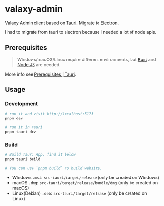 # valaxy-admin

Valaxy Admin client based on [Tauri](https://tauri.app/). Migrate to [Electron](https://www.electronjs.org/).

I had to migrate from tauri to electron because I needed a lot of node apis.

## Prerequisites

> Windows/macOS/Linux require different environments, but [Rust](https://www.rust-lang.org/) and [Node.JS](https://nodejs.org/) are needed.

More info see [Prerequisites | Tauri](https://tauri.app/v1/guides/getting-started/prerequisites).

## Usage

### Development

```bash
# run it and visit http://localhost:5173
pnpm dev

# run it in tauri
pnpm tauri dev
```

### Build

```bash
# Build Tauri App, find it below
pnpm tauri build

# You can use `pnpm build` to build website.
```

- Windows `.msi`: `src-tauri/target/release` (only be created on Windows)
- macOS `.dmg`: `src-tauri/target/release/bundle/dmg` (only be created on macOS)
- Linux(Debian) `.deb`: `src-tauri/target/release` (only be created on Linux)
